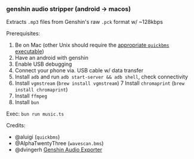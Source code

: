 ### genshin audio stripper (android -> macos)

Extracts `.mp3` files from Genshin's raw `.pck` format w/ ~128kbps

Prerequisites:
1. Be on Mac (other Unix should require the [appropriate `quickbms` executable](https://aluigi.altervista.org))
2. Have an android with genshin
3. Enable USB debugging
4. Connect your phone via. USB cable w/ data transfer
5. Install `adb` and run `adb start-server && adb shell`, check connectivity
6. Install `vgmstream` (`brew install vgmstream`)
7  Install `chromaprint` (`brew install chromaprint`)
8. Install `ffmpeg`
9. Install `bun`

Exec:
`bun run music.ts`

Credits:
- @aluigi (`quickbms`)
- @AlphaTwentyThree (`wavescan.bms`)
- @dvingerh [Genshin Audio Exporter](https://github.com/dvingerh/genshin-audio-exporter)
